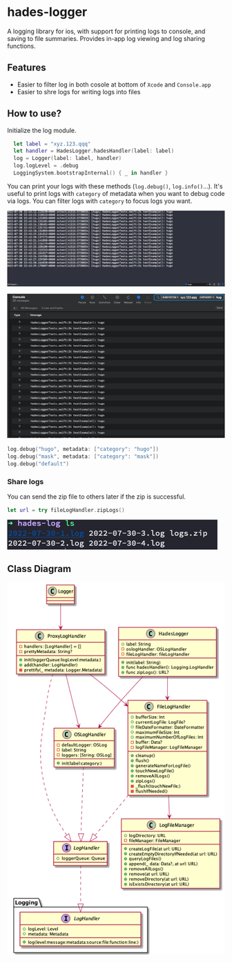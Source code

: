 # hades-logger

A logging library for ios, with support for printing logs to console, and saving to file summaries. Provides in-app log viewing and log sharing functions.

## Features

- Easier to filter log in both cosole at bottom of `Xcode` and `Console.app`
- Easier to shre logs for writing logs into files

## How to use?

Initialize the log module.

```swift
  let label = "xyz.123.qqq"
  let handler = HadesLogger.hadesHandler(label: label)
  log = Logger(label: label, handler)
  log.logLevel = .debug
  LoggingSystem.bootstrapInternal() { _ in handler }
```

You can print your logs with these methods (`log.debug()`, `log.info()`...). It's useful to print logs with `category` of metadata when you want to debug code via logs. You can filter logs with `category` to focus logs you want.

![filter xcode](./docs/images/filter_xcode.jpg)

![filter console](./docs/images/image-20220730224659248.png)

```swift
log.debug("hugo", metadata: ["category": "hugo"])
log.debug("mask", metadata: ["category": "mask"])
log.debug("default")
```

### Share logs

You can send the zip file to others later if the zip is successful.

```swift
let url = try fileLogHandler.zipLogs()
```

![zip logs](docs/images/image-20220730230255924.png)

## Class Diagram

![class diagram](./docs/01.class_diagram.png) 
